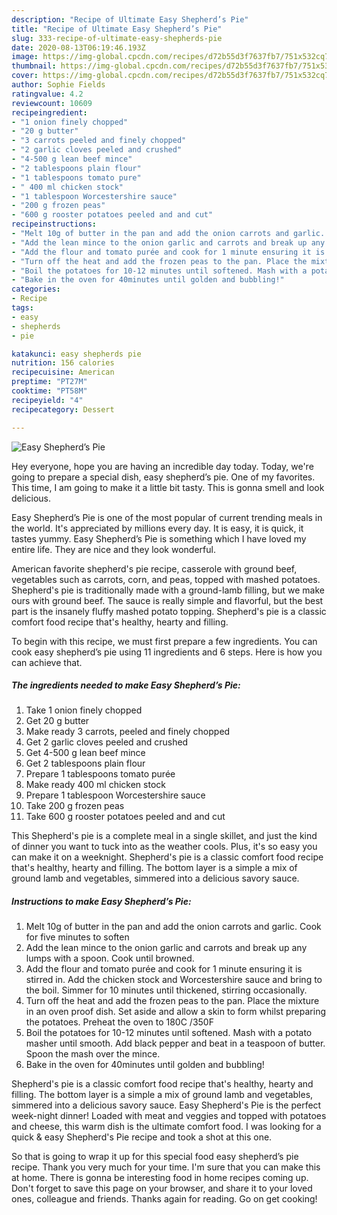 ```yaml
---
description: "Recipe of Ultimate Easy Shepherd’s Pie"
title: "Recipe of Ultimate Easy Shepherd’s Pie"
slug: 333-recipe-of-ultimate-easy-shepherds-pie
date: 2020-08-13T06:19:46.193Z
image: https://img-global.cpcdn.com/recipes/d72b55d3f7637fb7/751x532cq70/easy-shepherds-pie-recipe-main-photo.jpg
thumbnail: https://img-global.cpcdn.com/recipes/d72b55d3f7637fb7/751x532cq70/easy-shepherds-pie-recipe-main-photo.jpg
cover: https://img-global.cpcdn.com/recipes/d72b55d3f7637fb7/751x532cq70/easy-shepherds-pie-recipe-main-photo.jpg
author: Sophie Fields
ratingvalue: 4.2
reviewcount: 10609
recipeingredient:
- "1 onion finely chopped"
- "20 g butter"
- "3 carrots peeled and finely chopped"
- "2 garlic cloves peeled and crushed"
- "4-500 g lean beef mince"
- "2 tablespoons plain flour"
- "1 tablespoons tomato pure"
- " 400 ml chicken stock"
- "1 tablespoon Worcestershire sauce"
- "200 g frozen peas"
- "600 g rooster potatoes peeled and and cut"
recipeinstructions:
- "Melt 10g of butter in the pan and add the onion carrots and garlic. Cook for five minutes to soften"
- "Add the lean mince to the onion garlic and carrots and break up any lumps with a spoon. Cook until browned."
- "Add the flour and tomato purée and cook for 1 minute ensuring it is stirred in. Add the chicken stock and Worcestershire sauce and bring to the boil. Simmer for 10 minutes until thickened, stirring occasionally."
- "Turn off the heat and add the frozen peas to the pan. Place the mixture in an oven proof dish. Set aside and allow a skin to form whilst preparing the potatoes. Preheat the oven to 180C /350F"
- "Boil the potatoes for 10-12 minutes until softened. Mash with a potato masher until smooth. Add black pepper and beat in a teaspoon of butter. Spoon the mash over the mince."
- "Bake in the oven for 40minutes until golden and bubbling!"
categories:
- Recipe
tags:
- easy
- shepherds
- pie

katakunci: easy shepherds pie 
nutrition: 156 calories
recipecuisine: American
preptime: "PT27M"
cooktime: "PT58M"
recipeyield: "4"
recipecategory: Dessert

---
```



![Easy Shepherd’s Pie](https://img-global.cpcdn.com/recipes/d72b55d3f7637fb7/751x532cq70/easy-shepherds-pie-recipe-main-photo.jpg)

Hey everyone, hope you are having an incredible day today. Today, we're going to prepare a special dish, easy shepherd’s pie. One of my favorites. This time, I am going to make it a little bit tasty. This is gonna smell and look delicious.

Easy Shepherd’s Pie is one of the most popular of current trending meals in the world. It's appreciated by millions every day. It is easy, it is quick, it tastes yummy. Easy Shepherd’s Pie is something which I have loved my entire life. They are nice and they look wonderful.

American favorite shepherd&#39;s pie recipe, casserole with ground beef, vegetables such as carrots, corn, and peas, topped with mashed potatoes. Shepherd&#39;s pie is traditionally made with a ground-lamb filling, but we make ours with ground beef. The sauce is really simple and flavorful, but the best part is the insanely fluffy mashed potato topping. Shepherd&#39;s pie is a classic comfort food recipe that&#39;s healthy, hearty and filling.


To begin with this recipe, we must first prepare a few ingredients. You can cook easy shepherd’s pie using 11 ingredients and 6 steps. Here is how you can achieve that.

<!--inarticleads1-->

##### The ingredients needed to make Easy Shepherd’s Pie:

1. Take 1 onion finely chopped
1. Get 20 g butter
1. Make ready 3 carrots, peeled and finely chopped
1. Get 2 garlic cloves peeled and crushed
1. Get 4-500 g lean beef mince
1. Get 2 tablespoons plain flour
1. Prepare 1 tablespoons tomato purée
1. Make ready  400 ml chicken stock
1. Prepare 1 tablespoon Worcestershire sauce
1. Take 200 g frozen peas
1. Take 600 g rooster potatoes peeled and and cut


This Shepherd&#39;s pie is a complete meal in a single skillet, and just the kind of dinner you want to tuck into as the weather cools. Plus, it&#39;s so easy you can make it on a weeknight. Shepherd&#39;s pie is a classic comfort food recipe that&#39;s healthy, hearty and filling. The bottom layer is a simple a mix of ground lamb and vegetables, simmered into a delicious savory sauce. 

<!--inarticleads2-->

##### Instructions to make Easy Shepherd’s Pie:

1. Melt 10g of butter in the pan and add the onion carrots and garlic. Cook for five minutes to soften
1. Add the lean mince to the onion garlic and carrots and break up any lumps with a spoon. Cook until browned.
1. Add the flour and tomato purée and cook for 1 minute ensuring it is stirred in. Add the chicken stock and Worcestershire sauce and bring to the boil. Simmer for 10 minutes until thickened, stirring occasionally.
1. Turn off the heat and add the frozen peas to the pan. Place the mixture in an oven proof dish. Set aside and allow a skin to form whilst preparing the potatoes. Preheat the oven to 180C /350F
1. Boil the potatoes for 10-12 minutes until softened. Mash with a potato masher until smooth. Add black pepper and beat in a teaspoon of butter. Spoon the mash over the mince.
1. Bake in the oven for 40minutes until golden and bubbling!


Shepherd&#39;s pie is a classic comfort food recipe that&#39;s healthy, hearty and filling. The bottom layer is a simple a mix of ground lamb and vegetables, simmered into a delicious savory sauce. Easy Shepherd&#39;s Pie is the perfect week-night dinner! Loaded with meat and veggies and topped with potatoes and cheese, this warm dish is the ultimate comfort food. I was looking for a quick &amp; easy Shepherd&#39;s Pie recipe and took a shot at this one. 

So that is going to wrap it up for this special food easy shepherd’s pie recipe. Thank you very much for your time. I'm sure that you can make this at home. There is gonna be interesting food in home recipes coming up. Don't forget to save this page on your browser, and share it to your loved ones, colleague and friends. Thanks again for reading. Go on get cooking!
